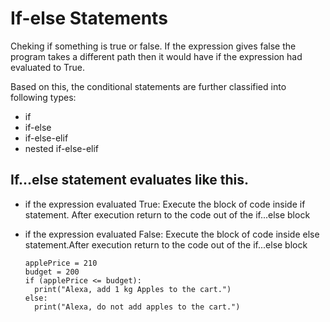# If-else Statements


Cheking if something is true or false. If the expression gives false the program takes a different path then it would have if the expression had evaluated to True.

Based on this, the conditional statements are further classified into following types: 
- if
- if-else
- if-else-elif
- nested if-else-elif


## If...else statement evaluates like this.
  
- if the expression evaluated True: 
  Execute the block of code inside if statement. After execution return to the code out of the if...else block

- if the expression evaluated False: 
  Execute the block of code inside else statement.After execution return to the code out of the if...else block

      applePrice = 210
      budget = 200
      if (applePrice <= budget):
        print("Alexa, add 1 kg Apples to the cart.")
      else: 
        print("Alexa, do not add apples to the cart.")     
